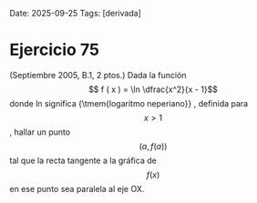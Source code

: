 Date: 2025-09-25
Tags: [derivada]

# Ejercicio 75

 (Septiembre 2005, B.1, 2 ptos.) Dada la función  $$ f ( x ) =  \ln \dfrac{x^2}{x - 1}$$   donde ln significa  {\tmem{logaritmo neperiano}} , definida para  $$ x > 1$$  , hallar un punto  $$ ( a, f ( a ) )$$   tal que la recta tangente a la gráfica de  $$ f ( x )$$   en ese punto sea paralela al eje OX.
